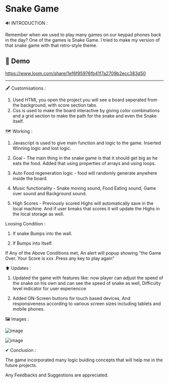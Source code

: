 # Snake Game

🔊 INTRODUCTION :

Remember when we used to play many games on our keypad phones back in the day? One of the games is Snake Game. I tried to make my version of that snake game with that retro-style theme. 

<h2>🚀 Demo</h2>

https://www.loom.com/share/1ef6f95976fb41f7a2709b2ecc383d50

<hr>

🖋 Customisations :

1. Used HTMl, you open the project you will see a board seperated from the background, with score section tabs. 
2. Css is used to make the board interactive by giving color combinations and a grid section to make the path for the snake and even the Snake itself.

🗺 Working :

1. Javascript is used to give main function and logic to the game. Inserted Winning logic and lost logic. 

2. Goal - The main thing in the snake game is that it should get big as he eats the food. Added that using properties of arrays and using loops.

3. Auto Food regeneration logic - food will randomly generate anywhere inside the board. 

4. Music functionality - Snake moving sound, Food Eating sound, Game over sound and Background sound. 

5. High Scores - Previously scored Highs will automatically save in the local machine. And if user breaks that scores it will update the Highs in the local storage as well.


Loosing Condition : 

1. If snake Bumps into the wall.

1. If Bumps into Itself. 

If Any of the Above Conditions met, An alert will popup showing "the Game Over. Your Score is xxx .Press any key to play again"

⬆ Updates : 

1. Updated the game with features like: now player can adjust the speed of the snake on his own and can see the speed of snake as well, Difficulty level indicator for user experiencce

2. Added ON-Screen buttons for touch based devices, And responsiveness according to various screen sizes including tablets and mobile phones.


🖼 Images : 

![image](https://user-images.githubusercontent.com/125473833/227923081-750b445d-f921-44b6-9177-4f741a7c58f2.png)

![image](https://user-images.githubusercontent.com/125473833/227923101-f519e9b0-2da7-4c83-8f10-6dcf154063cc.png)


✔ Conclusion :

The game incorporated many logic buiding concepts that will help me in the future projects.

Any Feedbacks and Suggestions are appreciated.

